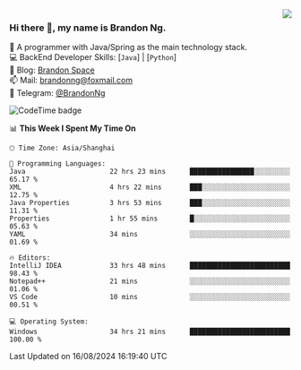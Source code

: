 <img  align="right" src="https://github-readme-stats-brandon0824.vercel.app/api/top-langs/?username=brandon0824&layout=compact">

### Hi there 👋, my name is Brandon Ng.

🌱 A programmer with Java/Spring as the main technology stack.  
💻 BackEnd Developer Skills: [`Java`] | [`Python`]  
📝 Blog: [Brandon Space](https://brandonng.tech)  
📫 Mail: brandonng@foxmail.com  
📰 Telegram: [@BrandonNg](https://t.me/BrandonNg24)  

![CodeTime badge](https://img.shields.io/endpoint?style=flat-square&url=https%3A%2F%2Fapi.codetime.dev%2Fshield%3Fid%3D128%26project%3D%26in%3D604800000)

<!--START_SECTION:waka-->
📊 **This Week I Spent My Time On** 

```text
🕑︎ Time Zone: Asia/Shanghai

💬 Programming Languages: 
Java                     22 hrs 23 mins      ████████████████░░░░░░░░░   65.17 % 
XML                      4 hrs 22 mins       ███░░░░░░░░░░░░░░░░░░░░░░   12.75 % 
Java Properties          3 hrs 53 mins       ███░░░░░░░░░░░░░░░░░░░░░░   11.31 % 
Properties               1 hr 55 mins        █░░░░░░░░░░░░░░░░░░░░░░░░   05.63 % 
YAML                     34 mins             ░░░░░░░░░░░░░░░░░░░░░░░░░   01.69 % 

🔥 Editors: 
IntelliJ IDEA            33 hrs 48 mins      █████████████████████████   98.43 % 
Notepad++                21 mins             ░░░░░░░░░░░░░░░░░░░░░░░░░   01.06 % 
VS Code                  10 mins             ░░░░░░░░░░░░░░░░░░░░░░░░░   00.51 % 

💻 Operating System: 
Windows                  34 hrs 21 mins      █████████████████████████   100.00 % 
```


 Last Updated on 16/08/2024 16:19:40 UTC
<!--END_SECTION:waka-->

